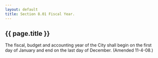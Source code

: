 ```yaml
---
layout: default 
title: Section 8.01 Fiscal Year.
---
```


{{ page.title }}
----------------

The fiscal, budget and accounting year of the City shall begin on the
first day of January and end on the last day of December. (Amended
11-4-08.)
